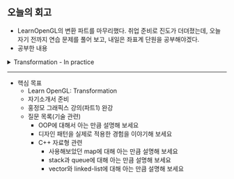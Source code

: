 ## 오늘의 회고
- LearnOpenGL의 변환 파트를 마무리했다. 취업 준비로 진도가 더뎌졌는데, 오늘 자기 전까지 연습 문제를 풀어 보고, 내일은 좌표계 단원을 공부해야겠다.
- 공부한 내용
<details>
<summary>Transformation - In practice</summary>
<div markdown="1">

- OpenGL에서는 GLM 라이브러리를 통해 수학 개념을 간단하게 사용할 수 있다
    - GLM은 헤더만 있어, 별도의 컴파일과 링킹이 필요 없음
    - 대부분의 기능은 아래 3개의 헤더 파일에서 찾을 수 있다
    
    ```cpp
    #include <glm/glm.hpp>
    #include <glm/gtc/matrix_transform.hpp>
    #include <glm/gtc/type_ptr.hpp>
    ```
    
- 사용법 예시(항상 순서에 주의)
    1. 행렬 생성
        
        ```cpp
        glm::mat4 trans = glm::mat4(1.0f); // 초기화를 잊지 말자
        trans = glm::rotate(trans, glm::radians(90.0f), glm::vec3(0.0, 0.0, 1.0));
        trans = glm::scale(trans, glm::vec3(0.5, 0.5, 0.5));
        ```
        
        - z축 방향으로 90도 회전, 0.5 스케일 적용
        - glm 함수가 행렬을 곱함으로써, 모든 변환이 조합된 변환 행렬 생성
        - 변환은 매번 실행되어야 하므로, 이 코드는 렌더링 루프 내부에 작성
    2. vertex shader에 uniform mat4 타입을 사용하여 변환 행렬 전달
        
        ```glsl
        #version 330 core
        layout (location = 0) in vec3 aPos;
        layout (location = 1) in vec2 aTexCoord;
        
        out vec2 TexCoord;
          
        uniform mat4 transform;
        
        void main()
        {
            gl_Position = transform * vec4(aPos, 1.0f);
            TexCoord = vec2(aTexCoord.x, aTexCoord.y);
        }
        ```
        
        ```cpp
        // 행렬 변환 코드와 마찬가지로 렌더링 루프 내부에 작성
        unsigned int transformLoc = glGetUniformLocation(ourShader.ID, "transform");
        glUniformMatrix4fv(transformLoc, 1, GL_FALSE, glm::value_ptr(trans));
        ```
        
        - `glUniformMatrix4fv()`
            
            
            | 파라미터, 리턴 | 설명 |
            | --- | --- |
            | GLuint location | 수정할 uniform 변수 위치 |
            | GLsizei count | 수정할 행렬 개수(2개 이상일 경우, 배열로 받음) |
            | GLboolean transpose | 행렬 전치 여부 |
            | const GLfloat *value | 행렬 데이터 |
            - `glm::value_ptr()` 사용하는 이유: glm의 행렬을 저장 방법을 특정할 수 없기 때문

</div>
</details>


---
- 핵심 목표
    - Learn OpenGL: Transformation
    - 자기소개서 준비
    - 홍정모 그래픽스 강의(파트1) 완강
    - 질문 목록(기술 관련)
        - OOP에 대해서 아는 만큼 설명해 보세요
        - 디자인 패턴을 실제로 적용한 경험을 이야기해 보세요
        - C++ 자료형 관련
            - 사용해보았던 map에 대해 아는 만큼 설명해 보세요
            - stack과 queue에 대해 아는 만큼 설명해 보세요
            - vector와 linked-list에 대해 아는 만큼 설명해 보세요
